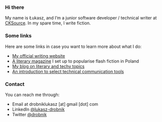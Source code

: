 ### Hi there

My name is Łukasz, and I’m a junior software developer / technical writer at [CKSource](https://cksource.com/). In my spare time, I write fiction.

### Some links

Here are some links in case you want to learn more about what I do:
- [My official writing website](https://drobnik.co/)
- [A literary magazine](https://blyski.org/) I set up to popularise flash fiction in Poland
- [My blog on literary and techy topics](https://drobnik.co/blog/)
- [An introduction to select technical communication tools](https://tech-comm-starter-pack.netlify.app/)

### Contact

You can reach me through:
- Email at drobniklukasz [at] gmail [dot] com
- LinkedIn [@lukasz-drobnik](https://www.linkedin.com/in/lukasz-drobnik/)
- Twitter [@drobnik](https://twitter.com/drobnik)
